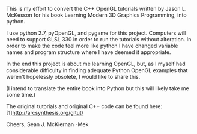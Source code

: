 This is my effort to convert the C++ OpenGL tutorials written by Jason L. McKesson for his book Learning Modern 3D Graphics Programming, into python.

I use python 2.7, pyOpenGL, and pygame for this project.  Computers will need to support GLSL 330 in order to run the tutorials without alteration.  In order to make the code feel more like python I have changed variable names and program structure where I have deemed it appropriate.  

In the end this project is about me learning OpenGL, but, as I myself had considerable difficulty in finding adequate Python OpenGL examples that weren't hopelessly obsolete, I would like to share this.

(I intend to translate the entire book into Python but this will likely take me some time.)

The original tutorials and original C++ code can be found here:
[1]http://arcsynthesis.org/gltut/

Cheers,
Sean J. McKiernan
-Mek
